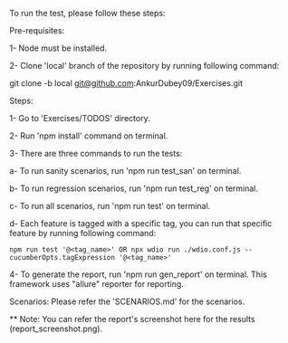 
To run the test, please follow these steps: 

Pre-requisites: 

1- Node must be installed.

2- Clone 'local' branch of the repository by running following command:

git clone -b local git@github.com:AnkurDubey09/Exercises.git

Steps: 

1- Go to 'Exercises/TODOS' directory. 

2- Run 'npm install' command on terminal. 

3- There are three commands to run the tests: 

  a- To run sanity scenarios, run 'npm run test_san' on terminal. 
  
  b- To run regression scenarios, run 'npm run test_reg' on terminal. 
  
  c- To run all scenarios, run 'npm run test' on terminal. 
  
  d- Each feature is tagged with a specific tag, you can run that specific feature by running following command: 
  
    npm run test '@<tag_name>' OR npx wdio run ./wdio.conf.js --cucumberOpts.tagExpression '@<tag_name>' 
    
4- To generate the report, run 'npm run gen_report' on terminal. This framework uses "allure" reporter for reporting.

Scenarios: Please refer the 'SCENARIOS.md' for the scenarios.

** Note: You can refer the report's screenshot here for the results (report_screenshot.png).
